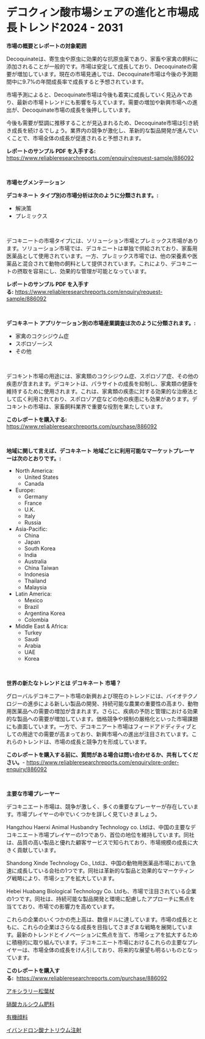 <p><h1>デコクィン酸市場シェアの進化と市場成長トレンド2024 - 2031</h1></p><p><strong>市場の概要とレポートの対象範囲</strong></p>
<p><p>Decoquinateは、寄生虫や原虫に効果的な抗原虫薬であり、家畜や家禽の飼料に添加されることが一般的です。市場は安定して成長しており、Decoquinateの需要が増加しています。現在の市場見通しでは、Decoquinate市場は今後の予測期間中に9.7%の年間成長率で成長すると予想されています。</p><p>市場予測によると、Decoquinate市場は今後も着実に成長していく見込みであり、最新の市場トレンドにも影響を与えています。需要の増加や新興市場への進出が、Decoquinate市場の成長を後押ししています。</p><p>今後も需要が堅調に推移することが見込まれるため、Decoquinate市場は引き続き成長を続けるでしょう。業界内の競争が激化し、革新的な製品開発が進んでいくことで、市場全体の成長が促進されると予想されます。</p></p>
<p><strong>レポートのサンプル PDF を入手する:</strong> <a href="https://www.reliableresearchreports.com/enquiry/request-sample/886092">https://www.reliableresearchreports.com/enquiry/request-sample/886092</a></p>
<p>&nbsp;</p>
<p><strong>市場セグメンテーション</strong></p>
<p><strong>デコキネート タイプ別の市場分析は次のように分類されます。:</strong></p>
<p><ul><li>解決策</li><li>プレミックス</li></ul></p>
<p>&nbsp;</p>
<p><p>デコキニートの市場タイプには、ソリューション市場とプレミックス市場があります。ソリューション市場では、デコキニートは単独で供給されており、家畜用医薬品として使用されています。一方、プレミックス市場では、他の栄養素や医薬品と混合されて動物の飼料として提供されています。これにより、デコキニートの摂取を容易にし、効果的な管理が可能となっています。</p></p>
<p><strong>レポートのサンプル PDF を入手する:</strong>&nbsp;<a href="https://www.reliableresearchreports.com/enquiry/request-sample/886092">https://www.reliableresearchreports.com/enquiry/request-sample/886092</a></p>
<p>&nbsp;</p>
<p><strong> デコキネート アプリケーション別の市場産業調査は次のように分類されます。:</strong></p>
<p><ul><li>家禽のコクシジウム症</li><li>スポロゾーシス</li><li>その他</li></ul></p>
<p>&nbsp;</p>
<p><p>デコキント市場の用途には、家禽類のコクシジウム症、スポロゾア症、その他の疾患が含まれます。デコキントは、パラサイトの成長を抑制し、家禽類の健康を維持するために使用されます。これは、家禽類の疾患に対する効果的な治療法として広く利用されており、スポロゾア症などの他の疾患にも効果があります。デコキントの市場は、家畜飼料業界で重要な役割を果たしています。</p></p>
<p><strong>このレポートを購入する:</strong>&nbsp; <a href="https://www.reliableresearchreports.com/purchase/886092">https://www.reliableresearchreports.com/purchase/886092</a></p>
<p>&nbsp;</p>
<p><strong>地域に関して言えば、デコキネート 地域ごとに利用可能なマーケットプレーヤーは次のとおりです。:</strong></p>
<p><ul>
    <li>
        North America:
        <ul>
            <li>United States</li>
            <li>Canada</li>
        </ul>
    </li>
    <li>
        Europe:
        <ul>
            <li>Germany</li>
            <li>France</li>
            <li>U.K.</li>
            <li>Italy</li>
            <li>Russia</li>
        </ul>
    </li>
    <li>
        Asia-Pacific:
        <ul>
            <li>China</li>
            <li>Japan</li>
            <li>South Korea</li>
            <li>India</li>
            <li>Australia</li>
            <li>China Taiwan</li>
            <li>Indonesia</li>
            <li>Thailand</li>
            <li>Malaysia</li>
        </ul>
    </li>
    <li>
        Latin America:
        <ul>
            <li>Mexico</li>
            <li>Brazil</li>
            <li>Argentina Korea</li>
            <li>Colombia</li>
        </ul>
    </li>
    <li>
        Middle East & Africa:
        <ul>
            <li>Turkey</li>
            <li>Saudi</li>
            <li>Arabia</li>
            <li>UAE</li>
            <li>Korea</li>
        </ul>
    </li>
    </ul></p>
<p>&nbsp;</p>
<p><strong>世界の新たなトレンドとは デコキネート 市場？</strong></p>
<p><p>グローバルデコキニアート市場の新興および現在のトレンドには、バイオテクノロジーの進歩による新しい製品の開発、持続可能な農業の重要性の高まり、動物用医薬品への需要の増加が含まれます。さらに、疾病の予防と管理における効果的な製品への需要が増加しています。価格競争や規制の厳格化といった市場課題にも直面しています。一方で、デコキニアート市場はフィードアドディティブとしての用途での需要が高まっており、新興市場への進出が注目されています。これらのトレンドは、市場の成長と競争力を形成しています。</p></p>
<p><strong>このレポートを購入する前に、質問がある場合は問い合わせるか、共有してください。</strong>- <a href="https://www.reliableresearchreports.com/enquiry/pre-order-enquiry/886092">https://www.reliableresearchreports.com/enquiry/pre-order-enquiry/886092</a></p>
<p>&nbsp;</p>
<p><strong>主要な市場プレーヤー</strong></p>
<p><p>デコキニエート市場は、競争が激しく、多くの重要なプレーヤーが存在しています。市場プレイヤーの中でいくつかを詳しく見ていきましょう。</p><p>Hangzhou Haerxi Animal Husbandry Technology co. Ltdは、中国の主要なデコキニエート市場プレイヤーの1つであり、首位の地位を維持しています。同社は、品質の高い製品と優れた顧客サービスで知られており、市場規模の成長に大きく貢献しています。</p><p>Shandong Xinde Technology Co., Ltdは、中国の動物用医薬品市場において急速に成長している会社の1つです。同社は革新的な製品と効果的なマーケティング戦略により、市場シェアを拡大しています。</p><p>Hebei Huabang Biological Technology Co. Ltdも、市場で注目されている企業の1つです。同社は、持続可能な製品開発と環境に配慮したアプローチに焦点を当てており、市場での影響力を高めています。</p><p>これらの企業のいくつかの売上高は、数億ドルに達しています。市場の成長とともに、これらの企業はさらなる成長を目指してさまざまな戦略を展開しています。最新のトレンドとイノベーションに焦点を当て、市場シェアを拡大するために積極的に取り組んでいます。デコキニエート市場におけるこれらの主要なプレイヤーは、市場全体の成長をけん引しており、将来的な展望も明るいものとなっています。</p></p>
<p><strong>このレポートを購入する:</strong>&nbsp;&nbsp;<a href="https://www.reliableresearchreports.com/purchase/886092">https://www.reliableresearchreports.com/purchase/886092</a></p>
<p><p><a href="https://medium.com/@eduardoramez/%E8%84%87%E8%85%95%E6%9D%BE%E8%91%89%E6%9D%96%E5%B8%82%E5%A0%B4%E3%81%AE%E5%B1%95%E6%9C%9B-%E5%B8%82%E5%A0%B4%E5%8B%95%E5%90%91-%E6%88%90%E9%95%B7-2024%E5%B9%B4%E3%81%8B%E3%82%892031%E5%B9%B4%E3%81%BE%E3%81%A7%E3%81%AE%E4%BA%88%E6%B8%AC-e036aa70df0a">アキシラリー松葉杖</a></p><p><a href="https://medium.com/@jefferyyan895/%E3%82%AB%E3%83%AB%E3%82%B7%E3%82%A6%E3%83%A0%E3%83%8B%E3%83%88%E3%83%AC%E3%83%BC%E3%83%88%E8%82%A5%E6%96%99%E5%B8%82%E5%A0%B4%E5%B1%95%E6%9C%9B-%E7%94%A3%E6%A5%AD%E6%A6%82%E8%A6%81%E3%81%A8%E4%BA%88%E6%B8%AC-2024%E5%B9%B4%E3%81%8B%E3%82%892031%E5%B9%B4-b24b1fe53079">硝酸カルシウム肥料</a></p><p><a href="https://medium.com/@matteills7854/%E6%9C%89%E6%A9%9F%E9%A1%94%E6%96%99%E5%B8%82%E5%A0%B4%E3%81%AF%E5%B8%82%E5%A0%B4%E3%82%B7%E3%82%A7%E3%82%A2-%E5%B8%82%E5%A0%B4%E3%83%88%E3%83%AC%E3%83%B3%E3%83%89-%E5%B8%82%E5%A0%B4%E6%88%90%E9%95%B7%E3%81%AB%E9%96%A2%E3%81%99%E3%82%8B%E6%83%85%E5%A0%B1%E3%82%92%E6%8F%90%E4%BE%9B%E3%81%97%E3%81%BE%E3%81%99-77826f558531">有機顔料</a></p><p><a href="https://github.com/nemesis2824/Market-Research-Report-List-1/blob/main/873413415475.md">イバンドロン酸ナトリウム注射</a></p></p>